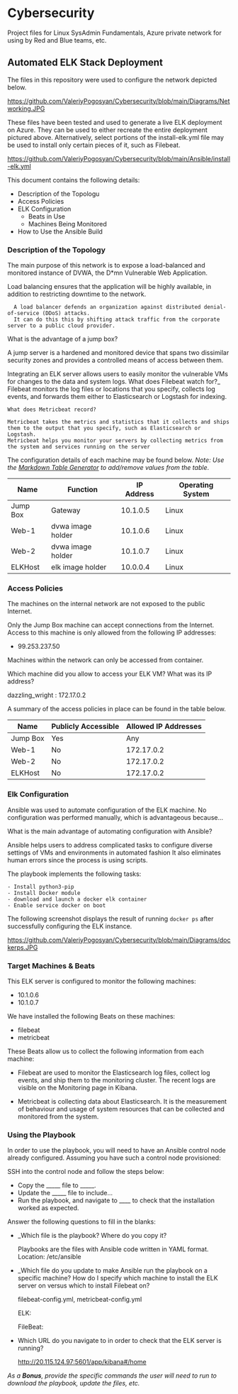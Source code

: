 # Cybersecurity
Project files for Linux SysAdmin Fundamentals, Azure private network for using by Red and Blue teams, etc.

## Automated ELK Stack Deployment

The files in this repository were used to configure the network depicted below.

  https://github.com/ValeriyPogosyan/Cybersecurity/blob/main/Diagrams/Networking.JPG

These files have been tested and used to generate a live ELK deployment on Azure. 
They can be used to either recreate the entire deployment pictured above. Alternatively, select portions of the install-elk.yml file may be used to install only certain pieces of it, such as Filebeat.

  https://github.com/ValeriyPogosyan/Cybersecurity/blob/main/Ansible/install-elk.yml

This document contains the following details:
- Description of the Topologu
- Access Policies
- ELK Configuration
  - Beats in Use
  - Machines Being Monitored
- How to Use the Ansible Build

### Description of the Topology

The main purpose of this network is to expose a load-balanced and monitored instance of DVWA, the D*mn Vulnerable Web Application.

Load balancing ensures that the application will be highly available, in addition to restricting downtime to the network.

      A load balancer defends an organization against distributed denial-of-service (DDoS) attacks.
	  It can do this this by shifting attack traffic from the corporate server to a public cloud provider.

 What is the advantage of a jump box?
 
 A jump server is a hardened and monitored device that spans two dissimilar security zones and provides a controlled means of access between them. 

Integrating an ELK server allows users to easily monitor the vulnerable VMs for changes to the data and system logs.
	What does Filebeat watch for?_
	Filebeat monitors the log files or locations that you specify, collects log events, and forwards them either to Elasticsearch or Logstash for indexing.
	
    What does Metricbeat record?
	
	Metricbeat takes the metrics and statistics that it collects and ships them to the output that you specify, such as Elasticsearch or Logstash.
	Metricbeat helps you monitor your servers by collecting metrics from the system and services running on the server

The configuration details of each machine may be found below.
_Note: Use the [Markdown Table Generator](http://www.tablesgenerator.com/markdown_tables) to add/remove values from the table_.

| Name     | Function 		 | IP Address | Operating System |
|----------|-----------------|------------|------------------|
| Jump Box | Gateway         | 10.1.0.5   | Linux            |
| Web-1    |dvwa image holder| 10.1.0.6   | Linux            |
| Web-2    |dvwa image holder| 10.1.0.7   | Linux            |
| ELKHost  |elk image holder | 10.0.0.4   | Linux            |

### Access Policies

The machines on the internal network are not exposed to the public Internet. 

Only the Jump Box machine can accept connections from the Internet. Access to this machine is only allowed from the following IP addresses:

- 99.253.237.50

Machines within the network can only be accessed from container.

 Which machine did you allow to access your ELK VM? What was its IP address?
 
 dazzling_wright : 172.17.0.2

A summary of the access policies in place can be found in the table below.

| Name     | Publicly Accessible | Allowed IP Addresses |
|----------|---------------------|----------------------|
| Jump Box | Yes                 | Any                  |
| Web-1    | No                  | 172.17.0.2           |
| Web-2    | No                  | 172.17.0.2           |
| ELKHost  | No                  | 172.17.0.2           |

### Elk Configuration

Ansible was used to automate configuration of the ELK machine. No configuration was performed manually, which is advantageous because...
 
 What is the main advantage of automating configuration with Ansible?
 
 Ansible helps users to address complicated tasks to configure diverse settings of VMs and environments in automated fashion
 It also eliminates human errors since the process is using scripts. 

The playbook implements the following tasks:

	- Install python3-pip
	- Install Docker module
	- download and launch a docker elk container
	- Enable service docker on boot

The following screenshot displays the result of running `docker ps` after successfully configuring the ELK instance.

https://github.com/ValeriyPogosyan/Cybersecurity/blob/main/Diagrams/dockerps.JPG

### Target Machines & Beats
This ELK server is configured to monitor the following machines:
- 10.1.0.6
- 10.1.0.7

We have installed the following Beats on these machines:

- filebeat
- metricbeat   


These Beats allow us to collect the following information from each machine:
	
 -  Filebeat are used to monitor the Elasticsearch log files, collect log events, and ship them to the monitoring cluster.
    The recent logs are visible on the Monitoring page in Kibana.

 -  Metricbeat is collecting data about Elasticsearch.
    It is the measurement of behaviour and usage of system resources that can be collected and monitored from the system.

### Using the Playbook
In order to use the playbook, you will need to have an Ansible control node already configured. Assuming you have such a control node provisioned: 

SSH into the control node and follow the steps below:
- Copy the _____ file to _____.
- Update the _____ file to include...
- Run the playbook, and navigate to ____ to check that the installation worked as expected.

 Answer the following questions to fill in the blanks:
 
- _Which file is the playbook? Where do you copy it? 

   Playbooks are the files with Ansible code written in YAML format.
   Location: /etc/ansible

- _Which file do you update to make Ansible run the playbook on a specific machine? 
   How do I specify which machine to install the ELK server on versus which to install Filebeat on?
   
   filebeat-config.yml, metricbeat-config.yml
   
   ELK:
   
   FileBeat:
   
   
   
   
- Which URL do you navigate to in order to check that the ELK server is running?

	http://20.115.124.97:5601/app/kibana#/home
	
		
		

_As a **Bonus**, provide the specific commands the user will need to run to download the playbook, update the files, etc._